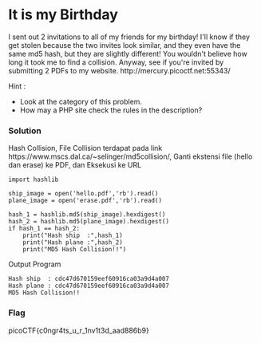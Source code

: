 <h1>It is my Birthday</h1>
<p>I sent out 2 invitations to all of my friends for my birthday! I'll know if they get stolen because the two invites look similar, and they even have the same md5 hash, but they are slightly different! You wouldn't believe how long it took me to find a collision. Anyway, see if you're invited by submitting 2 PDFs to my website. http://mercury.picoctf.net:55343/</p>
<p>Hint :</p>
<ul>
  <li>Look at the category of this problem.</li>
  <li>How may a PHP site check the rules in the description?</li>
</ul>
<h3>Solution</h3>
<p>Hash Collision, File Collision terdapat pada link https://www.mscs.dal.ca/~selinger/md5collision/, Ganti ekstensi file (hello dan erase) ke PDF, dan Eksekusi ke URL</p>

```python3
import hashlib

ship_image = open('hello.pdf','rb').read()
plane_image = open('erase.pdf','rb').read()

hash_1 = hashlib.md5(ship_image).hexdigest()
hash_2 = hashlib.md5(plane_image).hexdigest()
if hash_1 == hash_2:
    print("Hash ship  :",hash_1)
    print("Hash plane :",hash_2)
    print("MD5 Hash Collision!!")
```
<p>Output Program</p>

```
Hash ship  : cdc47d670159eef60916ca03a9d4a007
Hash plane : cdc47d670159eef60916ca03a9d4a007
MD5 Hash Collision!!
```
<h3>Flag</h3>
<p>picoCTF{c0ngr4ts_u_r_1nv1t3d_aad886b9}</p>
